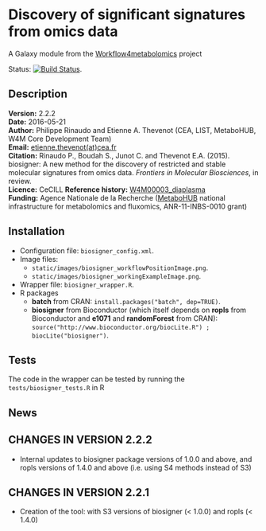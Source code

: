 Discovery of significant signatures from omics data
===================================================

A Galaxy module from the [Workflow4metabolomics](http://workflow4metabolomics.org) project

Status: [![Build Status](https://travis-ci.org/workflow4metabolomics/biosigner.svg?branch=master)](https://travis-ci.org/workflow4metabolomics/biosigner).

## Description

**Version:** 2.2.2  
**Date:** 2016-05-21  
**Author:** Philippe Rinaudo and Etienne A. Thevenot (CEA, LIST, MetaboHUB, W4M Core Development Team)   
**Email:** [etienne.thevenot(at)cea.fr](mailto:etienne.thevenot@cea.fr)  
**Citation:** Rinaudo P., Boudah S., Junot C. and Thevenot E.A. (2015). biosigner: A new method for the discovery of restricted and stable molecular signatures from omics data. *Frontiers in Molecular Biosciences*, in review.   
**Licence:** CeCILL
**Reference history:** [W4M00003_diaplasma](http://galaxy.workflow4metabolomics.org/history/list_published)      
**Funding:** Agence Nationale de la Recherche ([MetaboHUB](http://www.metabohub.fr/index.php?lang=en&Itemid=473) national infrastructure for metabolomics and fluxomics, ANR-11-INBS-0010 grant)

## Installation

* Configuration file: `biosigner_config.xml`.
* Image files: 
  + `static/images/biosigner_workflowPositionImage.png`.   
  + `static/images/biosigner_workingExampleImage.png`.
* Wrapper file: `biosigner_wrapper.R`.
* R packages  
  + **batch** from CRAN: `install.packages("batch", dep=TRUE)`.
  + **biosigner** from Bioconductor (which itself depends on **ropls** from Bioconductor and **e1071** and **randomForest** from CRAN): `source("http://www.bioconductor.org/biocLite.R") ; biocLite("biosigner")`.

## Tests

The code in the wrapper can be tested by running the `tests/biosigner_tests.R` in R  

## News

## CHANGES IN VERSION 2.2.2

 * Internal updates to biosigner package versions of 1.0.0 and above, and ropls versions of 1.4.0 and above (i.e. using S4 methods instead of S3)
    
## CHANGES IN VERSION 2.2.1

 * Creation of the tool: with S3 versions of biosigner (< 1.0.0) and ropls (< 1.4.0)

